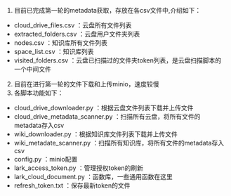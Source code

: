 1. 目前已完成第一轮的metadata获取，存放在各csv文件中,介绍如下：
* cloud_drive_files.csv                ：云盘所有文件列表
* extracted_folders.csv                ：云盘用户文件夹列表
* nodes.csv                            ：知识库所有文件列表
* space_list.csv                       ：知识库列表
* visited_folders.csv                  ：云盘已扫描过的文件夹token列表，是云盘扫描脚本的一个中间文件
2. 目前在进行第一轮的文件下载和上传minio，速度较慢
3. 各脚本功能如下：
* cloud_drive_downloader.py            ：根据云盘文件列表下载并上传文件
* cloud_drive_metadata_scanner.py      ：扫描所有云盘，将所有文件的metadata存入csv
* wiki_downloader.py                   ：根据知识库文件列表下载并上传文件
* wiki_metadate_scanner.py             ：扫描所有知识库，将所有文件的metadata存入csv
* config.py                            ：minio配置
* lark_access_token.py                 ：管理授权token的刷新
* lark_cloud_document.py               ：函数库，一些通用函数在这里
* refresh_token.txt                    ：保存最新token的文件
